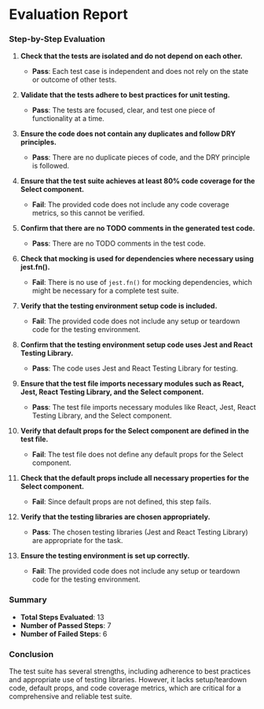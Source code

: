 # Evaluation Report

### Step-by-Step Evaluation

1. **Check that the tests are isolated and do not depend on each other.**
   - **Pass**: Each test case is independent and does not rely on the state or outcome of other tests.

2. **Validate that the tests adhere to best practices for unit testing.**
   - **Pass**: The tests are focused, clear, and test one piece of functionality at a time.

3. **Ensure the code does not contain any duplicates and follow DRY principles.**
   - **Pass**: There are no duplicate pieces of code, and the DRY principle is followed.

4. **Ensure that the test suite achieves at least 80% code coverage for the Select component.**
   - **Fail**: The provided code does not include any code coverage metrics, so this cannot be verified.

5. **Confirm that there are no TODO comments in the generated test code.**
   - **Pass**: There are no TODO comments in the test code.

6. **Check that mocking is used for dependencies where necessary using jest.fn().**
   - **Fail**: There is no use of `jest.fn()` for mocking dependencies, which might be necessary for a complete test suite.

7. **Verify that the testing environment setup code is included.**
   - **Fail**: The provided code does not include any setup or teardown code for the testing environment.

8. **Confirm that the testing environment setup code uses Jest and React Testing Library.**
   - **Pass**: The code uses Jest and React Testing Library for testing.

9. **Ensure that the test file imports necessary modules such as React, Jest, React Testing Library, and the Select component.**
   - **Pass**: The test file imports necessary modules like React, Jest, React Testing Library, and the Select component.

10. **Verify that default props for the Select component are defined in the test file.**
    - **Fail**: The test file does not define any default props for the Select component.

11. **Check that the default props include all necessary properties for the Select component.**
    - **Fail**: Since default props are not defined, this step fails.

12. **Verify that the testing libraries are chosen appropriately.**
    - **Pass**: The chosen testing libraries (Jest and React Testing Library) are appropriate for the task.

13. **Ensure the testing environment is set up correctly.**
    - **Fail**: The provided code does not include any setup or teardown code for the testing environment.

### Summary

- **Total Steps Evaluated**: 13
- **Number of Passed Steps**: 7
- **Number of Failed Steps**: 6

### Conclusion

The test suite has several strengths, including adherence to best practices and appropriate use of testing libraries. However, it lacks setup/teardown code, default props, and code coverage metrics, which are critical for a comprehensive and reliable test suite.